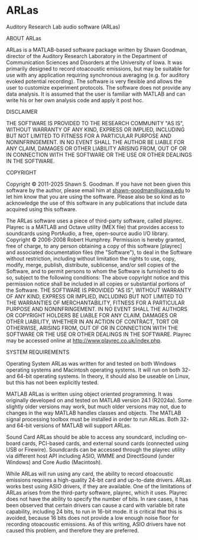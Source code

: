 # ARLas
Auditory Research Lab audio software (ARLas)

ABOUT ARLas

ARLas is a MATLAB-based software package written by Shawn Goodman, director of the Auditory Research Laboratory in the Department of Communication Sciences and Disorders at the University of Iowa. It was primarily designed to record otoacoustic emissions, but may be suitable for use with any application requiring synchronous averaging (e.g. for auditory evoked potential recording). The software is very flexible and allows the user to customize experiment protocols. The software does not provide any data analysis. It is assumed that the user is familiar with MATLAB and can write his or her own analysis code and apply it post hoc. 

DISCLAIMER

THE SOFTWARE IS PROVIDED TO THE RESEARCH COMMUNITY "AS IS", WITHOUT WARRANTY OF ANY KIND, EXPRESS OR IMPLIED, INCLUDING BUT NOT LIMITED TO FITNESS FOR A PARTICULAR PURPOSE AND NONINFRINGEMENT. IN NO EVENT SHALL THE AUTHOR BE LIABLE FOR ANY CLAIM, DAMAGES OR OTHER LIABILITY ARISING FROM, OUT OF OR IN CONNECTION WITH THE SOFTWARE OR THE USE OR OTHER DEALINGS IN THE SOFTWARE.

COPYRIGHT

Copyright © 2011-2025 Shawn S. Goodman. If you have not been given this software by the author, please email him at 
shawn-goodman@uiowa.edu to let him know that you are using the software.  Please also be so kind as to acknowledge the use of this software in any publications that include data acquired using this software.

The ARLas software uses a piece of third-party software, called playrec.  Playrec is a MATLAB and Octave utility (MEX file) that provides access to soundcards using PortAudio, a free, open-source audio I/O library. Copyright © 2006-2008 Robert Humphrey.  Permission is hereby granted, free of charge, to any person obtaining a copy of this software [playrec] and associated documentation files (the "Software"), to deal in the Software without restriction, including without limitation the rights to use, copy, modify, merge, publish, distribute, sublicense, and/or sell copies of the Software, and to permit persons to whom the Software is furnished to do so, subject to the following conditions: The above copyright notice and this permission notice shall be included in all copies or substantial portions of the Software. THE SOFTWARE IS PROVIDED "AS IS", WITHOUT WARRANTY OF ANY KIND, EXPRESS OR IMPLIED, INCLUDING BUT NOT LIMITED TO THE WARRANTIES OF MERCHANTABILITY, FITNESS FOR A PARTICULAR PURPOSE AND NONINFRINGEMENT. IN NO EVENT SHALL THE AUTHORS OR COPYRIGHT HOLDERS BE LIABLE FOR ANY CLAIM, DAMAGES OR OTHER LIABILITY, WHETHER IN AN ACTION OF CONTRACT, TORT OR OTHERWISE, ARISING FROM, OUT OF OR IN CONNECTION WITH THE SOFTWARE OR THE USE OR OTHER DEALINGS IN THE SOFTWARE.  Playrec may be accessed online at http://www.playrec.co.uk/index.php.


SYSTEM  REQUIREMENTS

Operating System
ARLas was written for and tested on both Windows operating systems and Macintosh operating systems. It will run on both 32- and 64-bit operating systems. In theory, it should also be useable on Linux, but this has not been explicitly tested.  

MATLAB
ARLas is written using object oriented programming.  It was originally developed on and tested on MATLAB version 24.1 (R2024a).  Some slightly older versions may work, but much older versions may not, due to changes in the way MATLAB handles classes and objects.  The MATLAB signal processing toolbox must be installed in order to run ARLas. Both 32- and 64-bit versions of MATLAB will support ARLas.

Sound Card
ARLas should be able to access any soundcard, including on-board cards, PCI-based cards, and external sound cards (connected using USB or Firewire).  Soundcards can be accessed through the playrec utility via different host API including ASIO, WMME and DirectSound (under Windows) and Core Audio (Macintosh).  

While ARLas will run using any card, the ability to record otoacoustic emissions requires a high-quality 24-bit card and up-to-date drivers.  ARLas works best using ASIO drivers, if they are available.  One of the limitations of ARLas arises from the third-party software, playrec, which it uses.  Playrec does not have the ability to specify the number of bits.  In rare cases, it has been observed that certain drivers can cause a card with variable bit rate capability, including 24 bits, to run in 16-bit mode.  It is critical that this is avoided, because 16 bits does not provide a low enough noise floor for recording otoacoustic emissions.  As of this writing, ASIO drivers have not caused this problem, and therefore they are preferred.  
